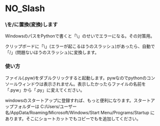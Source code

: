 # NO_Slash
### \を/に置換(変換)します
WindowsのパスをPythonで書くと「\」のせいでエラーになる。その対策用。

クリップボードに「\」(エラーが起こるほうのスラッシュ)があったら、自動で「/」(問題ないほうのスラッシュ)に変換します。

### 使い方
ファイル(.pyw)をダブルクリックすると起動します。pywなのでpythonのコンソールウィンドウは表示されません。表示したかったらファイルの名前を「.pyw」から「.py」に変えてください。

windowsのスタートアップに登録すれば、もっと便利になります。スタートアップフォルダーは
C:/Users/ユーザー名/AppData/Roaming/Microsoft/Windows/Start Menu/Programs/Startup
にあります。そこにショートカットでもコピーでもを追加してください。
